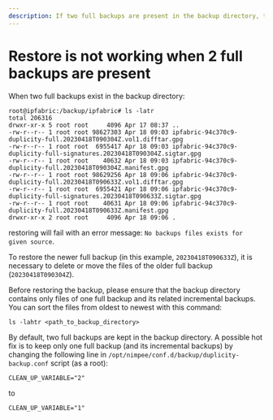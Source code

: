 ```yaml
---
description: If two full backups are present in the backup directory, this article should help you get the backup restore working again.
---
```


# Restore is not working when 2 full backups are present

When two full backups exist in the backup directory:

```shell
root@ipfabric:/backup/ipfabric# ls -latr
total 206316
drwxr-xr-x 5 root root     4096 Apr 17 08:37 ..
-rw-r--r-- 1 root root 98627303 Apr 18 09:03 ipfabric-94c370c9-duplicity-full.20230418T090304Z.vol1.difftar.gpg
-rw-r--r-- 1 root root  6955417 Apr 18 09:03 ipfabric-94c370c9-duplicity-full-signatures.20230418T090304Z.sigtar.gpg
-rw-r--r-- 1 root root    40632 Apr 18 09:03 ipfabric-94c370c9-duplicity-full.20230418T090304Z.manifest.gpg
-rw-r--r-- 1 root root 98629256 Apr 18 09:06 ipfabric-94c370c9-duplicity-full.20230418T090633Z.vol1.difftar.gpg
-rw-r--r-- 1 root root  6955421 Apr 18 09:06 ipfabric-94c370c9-duplicity-full-signatures.20230418T090633Z.sigtar.gpg
-rw-r--r-- 1 root root    40631 Apr 18 09:06 ipfabric-94c370c9-duplicity-full.20230418T090633Z.manifest.gpg
drwxr-xr-x 2 root root     4096 Apr 18 09:06 .
```

restoring will fail with an error message: `No backups files exists for given source`.

To restore the newer full backup (in this example, `20230418T090633Z`), it is necessary to delete or move the files of the older full backup (`20230418T090304Z`).

Before restoring the backup, please ensure that the backup directory contains only files of one full backup and its related incremental backups. You can sort the files from oldest to newest with this command:

```
ls -lahtr <path_to_backup_directory>
```

By default, two full backups are kept in the backup directory. A possible hot fix is to keep only one full backup (and its incremental backups) by changing the following line in `/opt/nimpee/conf.d/backup/duplicity-backup.conf` script (as a root):

```
CLEAN_UP_VARIABLE="2"
```

to

```
CLEAN_UP_VARIABLE="1"
```
